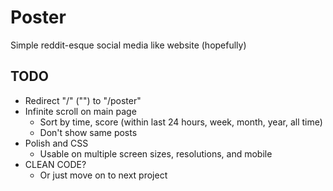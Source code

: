 # Poster

Simple reddit-esque social media like website (hopefully)

## TODO

- Redirect "/" ("") to "/poster"
- Infinite scroll on main page
    - Sort by time, score (within last 24 hours, week, month, year, all time)
    - Don't show same posts
- Polish and CSS
    - Usable on multiple screen sizes, resolutions, and mobile
- CLEAN CODE?
    - Or just move on to next project